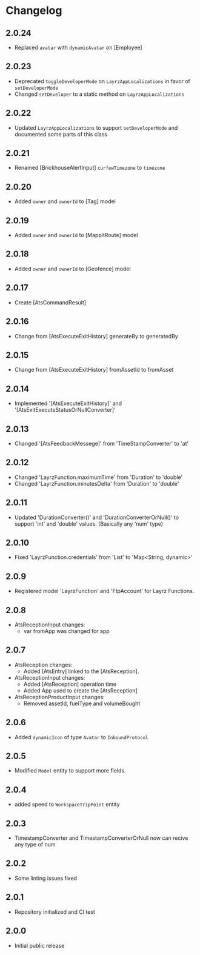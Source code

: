 # Changelog

## 2.0.24
- Replaced `avatar` with `dynamicAvatar` on [Employee]

## 2.0.23
- Deprecated `toggleDeveloperMode` on `LayrzAppLocalizations` in favor of `setDeveloperMode`
- Changed `setDeveloper` to a static method on `LayrzAppLocalizations`

## 2.0.22
- Updated `LayrzAppLocalizations` to support `setDeveloperMode` and documented some parts of this class

## 2.0.21
- Renamed [BrickhouseAlertInput] `curfewTimezone` to `timezone`
## 2.0.20
- Added `owner` and `ownerId` to [Tag] model

## 2.0.19
- Added `owner` and `ownerId` to [MappitRoute] model

## 2.0.18
- Added `owner` and `ownerId` to [Geofence] model

## 2.0.17
- Create [AtsCommandResult]

## 2.0.16
- Change from [AtsExecuteExitHistory] generateBy to generatedBy

## 2.0.15
- Change from [AtsExecuteExitHistory] fromAssetId to fromAsset

## 2.0.14
- Implemented '[AtsExecuteExitHistory]' and '[AtsExitExecuteStatusOrNullConverter]' 

## 2.0.13
- Changed '[AtsFeedbackMessege]' from 'TimeStampConverter' to 'at'

## 2.0.12
- Changed 'LayrzFunction.maximumTime' from 'Duration' to 'double'
- Changed 'LayrzFunction.minutesDelta' from 'Duration' to 'double'

## 2.0.11
- Updated 'DurationConverter()' and 'DurationConverterOrNull()' to support 'int' and 'double' values. (Basically any 'num' type)

## 2.0.10
- Fixed 'LayrzFunction.credentials' from 'List<CredentialField>' to 'Map<String, dynamic>'

## 2.0.9
- Registered model 'LayrzFunction' and 'FtpAccount' for Layrz Functions.

## 2.0.8
- AtsReceptionInput changes:
    - var fromApp was changed for app

## 2.0.7
- AtsReception changes:
    - Added [AtsEntry] linked to the [AtsReception].
- AtsReceptionInput changes:
    - Added [AtsReception] operation time
    - Added App used to create the [AtsReception]
- AtsReceptionProductInput changes:
    - Removed assetId, fuelType and volumeBought

## 2.0.6
- Added `dynamicIcon` of type `Avatar` to `InboundProtocol`

## 2.0.5
- Modified `Model` entity to support more fields.

## 2.0.4
- added speed to `WorkspaceTripPoint` entity

## 2.0.3
- TimestampConverter and TimestampConverterOrNull now can recive any type of num 

## 2.0.2
- Some linting issues fixed

## 2.0.1
- Repository initialized and CI test

## 2.0.0
- Initial public release
